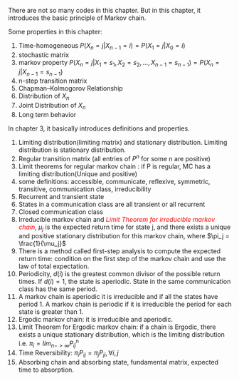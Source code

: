 There are not so many codes in this chapter. But in this chapter, it introduces the basic principle of Markov chain.

Some properties in this chapter:
1. Time-homogeneous $P(X_n = j | X_{n-1} = i) = P(X_1 = j | X_0 = i)$
2. stochastic matrix
3. markov property $P(X_n = j | X_1 = s_1 , X_2 = s_2 , ... , X_{n-1} = s_{n-1}) = P(X_n = j | X_{n-1} = s_{n-1})$
4. n-step transition matrix
5. Chapman–Kolmogorov Relationship
6. Distribution of $X_n$
7. Joint Distribution of $X_n$
8. Long term behavior

In chapter 3, it basically introduces definitions and properties.

1. Limiting distribution(limiting matrix) and stationary distribution. Limiting distribution is stationary distribution.
2. Regular transition matrix (all entries of $P^n$ for some n are positive)
3. Limit theorems for regular markov chain : if P is regular, MC has a limiting distribution(Unique and positive)
4. some definitions: accessible, communicate, reflexive, symmetric, transitive, communication class, irreducibility
5. Recurrent and transient state
6. States in a communication class are all transient or all recurrent
7. Closed communication class
8. Irreducible markov chain and <em style="color:red">Limit Theorem for irreducible markov chain</em>, $\mu_j$ is the expected return time for state j, and there exists a unique and positive stationary distribution for this markov chain, where $\pi_j = \frac{1}{\mu_j}$
9. There is a method called first-step analysis to compute the expected return time: condition on the first step of the markov chain and use the law of total expectation.
10. Periodicity, $d(i)$ is the greatest common divisor of the possible return times. If $d(i) = 1$, the state is aperiodic. State in the same communication class has the same period. 
11. A markov chain is aperiodic it is irreducible and if all the states have period 1. A markov chain is periodic if it is irreducible the period for each state is greater than 1.
12. Ergodic markov chain: it is irreducible and aperiodic.
13. Limit Theorem for Ergodic markov chain: if a chain is Ergodic, there exists a unique stationary distribution, which is the limiting distribution i.e. $\pi_i = lim_{n->\infty}P^{n}_{ij}$
14. Time Reversibility: $\pi_{i}P_{ij} = \pi_jP_{ji} , \forall i, j$
15. Absorbing chain and absorbing state, fundamental matrix, expected time to absorption. 